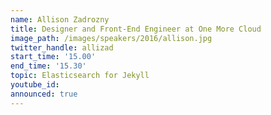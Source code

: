```yaml
---
name: Allison Zadrozny
title: Designer and Front-End Engineer at One More Cloud
image_path: /images/speakers/2016/allison.jpg
twitter_handle: allizad
start_time: '15.00'
end_time: '15.30'
topic: Elasticsearch for Jekyll
youtube_id:
announced: true
---
```

